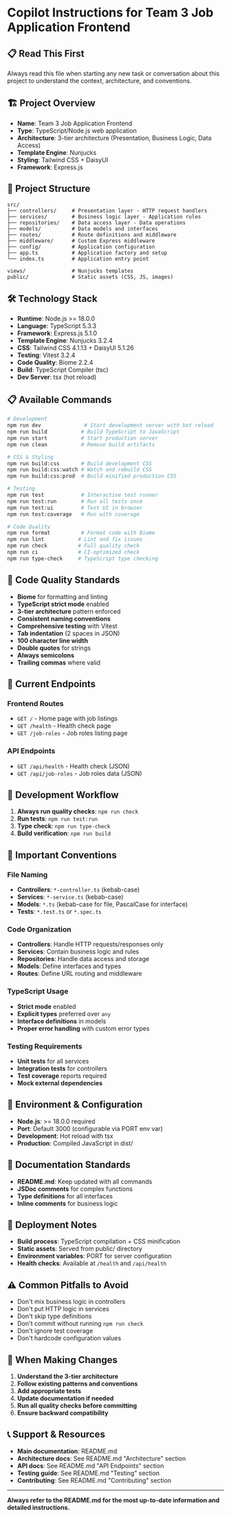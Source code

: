 # Copilot Instructions for Team 3 Job Application Frontend

## 📋 **Read This First**
Always read this file when starting any new task or conversation about this project to understand the context, architecture, and conventions.

## 🏗️ **Project Overview**
- **Name**: Team 3 Job Application Frontend
- **Type**: TypeScript/Node.js web application
- **Architecture**: 3-tier architecture (Presentation, Business Logic, Data Access)
- **Template Engine**: Nunjucks
- **Styling**: Tailwind CSS + DaisyUI
- **Framework**: Express.js

## 📁 **Project Structure**
```
src/
├── controllers/     # Presentation layer - HTTP request handlers
├── services/        # Business logic layer - Application rules
├── repositories/    # Data access layer - Data operations
├── models/          # Data models and interfaces
├── routes/          # Route definitions and middleware
├── middleware/      # Custom Express middleware
├── config/          # Application configuration
├── app.ts           # Application factory and setup
└── index.ts         # Application entry point

views/               # Nunjucks templates
public/              # Static assets (CSS, JS, images)
```

## 🛠️ **Technology Stack**
- **Runtime**: Node.js >= 18.0.0
- **Language**: TypeScript 5.3.3
- **Framework**: Express.js 5.1.0
- **Template Engine**: Nunjucks 3.2.4
- **CSS**: Tailwind CSS 4.1.13 + DaisyUI 5.1.26
- **Testing**: Vitest 3.2.4
- **Code Quality**: Biome 2.2.4
- **Build**: TypeScript Compiler (tsc)
- **Dev Server**: tsx (hot reload)

## 📋 **Available Commands**
```bash
# Development
npm run dev              # Start development server with hot reload
npm run build           # Build TypeScript to JavaScript
npm run start           # Start production server
npm run clean           # Remove build artifacts

# CSS & Styling
npm run build:css       # Build development CSS
npm run build:css:watch # Watch and rebuild CSS
npm run build:css:prod  # Build minified production CSS

# Testing
npm run test            # Interactive test runner
npm run test:run        # Run all tests once
npm run test:ui         # Test UI in browser
npm run test:coverage   # Run with coverage

# Code Quality
npm run format          # Format code with Biome
npm run lint           # Lint and fix issues
npm run check          # Full quality check
npm run ci             # CI-optimized check
npm run type-check     # TypeScript type checking
```

## 🎯 **Code Quality Standards**
- **Biome** for formatting and linting
- **TypeScript strict mode** enabled
- **3-tier architecture** pattern enforced
- **Consistent naming conventions**
- **Comprehensive testing** with Vitest
- **Tab indentation** (2 spaces in JSON)
- **100 character line width**
- **Double quotes** for strings
- **Always semicolons**
- **Trailing commas** where valid

## 📡 **Current Endpoints**
### Frontend Routes
- `GET /` - Home page with job listings
- `GET /health` - Health check page
- `GET /job-roles` - Job roles listing page

### API Endpoints
- `GET /api/health` - Health check (JSON)
- `GET /api/job-roles` - Job roles data (JSON)

## 🔄 **Development Workflow**
1. **Always run quality checks**: `npm run check`
2. **Run tests**: `npm run test:run`
3. **Type check**: `npm run type-check`
4. **Build verification**: `npm run build`

## 🚨 **Important Conventions**

### File Naming
- **Controllers**: `*-controller.ts` (kebab-case)
- **Services**: `*-service.ts` (kebab-case)
- **Models**: `*.ts` (kebab-case for file, PascalCase for interface)
- **Tests**: `*.test.ts` or `*.spec.ts`

### Code Organization
- **Controllers**: Handle HTTP requests/responses only
- **Services**: Contain business logic and rules
- **Repositories**: Handle data access and storage
- **Models**: Define interfaces and types
- **Routes**: Define URL routing and middleware

### TypeScript Usage
- **Strict mode** enabled
- **Explicit types** preferred over `any`
- **Interface definitions** in models
- **Proper error handling** with custom error types

### Testing Requirements
- **Unit tests** for all services
- **Integration tests** for controllers
- **Test coverage** reports required
- **Mock external dependencies**

## 🔧 **Environment & Configuration**
- **Node.js**: >= 18.0.0 required
- **Port**: Default 3000 (configurable via PORT env var)
- **Development**: Hot reload with tsx
- **Production**: Compiled JavaScript in dist/

## 📝 **Documentation Standards**
- **README.md**: Keep updated with all commands
- **JSDoc comments** for complex functions
- **Type definitions** for all interfaces
- **Inline comments** for business logic

## 🚀 **Deployment Notes**
- **Build process**: TypeScript compilation + CSS minification
- **Static assets**: Served from public/ directory
- **Environment variables**: PORT for server configuration
- **Health checks**: Available at `/health` and `/api/health`

## ⚠️ **Common Pitfalls to Avoid**
- Don't mix business logic in controllers
- Don't put HTTP logic in services
- Don't skip type definitions
- Don't commit without running `npm run check`
- Don't ignore test coverage
- Don't hardcode configuration values

## 🎯 **When Making Changes**
1. **Understand the 3-tier architecture**
2. **Follow existing patterns and conventions**
3. **Add appropriate tests**
4. **Update documentation if needed**
5. **Run all quality checks before committing**
6. **Ensure backward compatibility**

## 📞 **Support & Resources**
- **Main documentation**: README.md
- **Architecture docs**: See README.md "Architecture" section
- **API docs**: See README.md "API Endpoints" section
- **Testing guide**: See README.md "Testing" section
- **Contributing**: See README.md "Contributing" section

---
**Always refer to the README.md for the most up-to-date information and detailed instructions.**